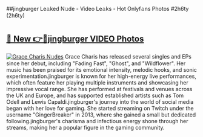 ##jingburger Le𝚊ked N𝚞de - Video Le𝚊ks - Hot Onlyf𝚊ns Photos #2h6ty (2h6ty)

# <h2><a href="https://mediaupload.pro?title=jingburger&ref=9FEB">🔗 New 👉🔴jingburger VIDEO Photos</a></h2>

[![Grace Charis N𝚞des](https://i.imgur.com/rIISA9y.gif)](https://mediaupload.pro?title=jingburger&ref=9FEB)
Grace Charis has released several singles and EPs since her debut, including "Fading Fast", "Ghost", and "Wildflower". Her music has been praised for its emotional intensity, melodic hooks, and sonic experimentation.jingburger is known for her high-energy live performances, which often feature her playing multiple instruments and showcasing her impressive vocal range. She has performed at festivals and venues across the UK and Europe, and has supported established artists such as Tom Odell and Lewis Capaldi.jingburger's journey into the world of social media began with her love for gaming. She started streaming on Twitch under the username "GingerBreaker" in 2013, where she gained a small but dedicated following.jingburger's charisma and infectious energy shone through her streams, making her a popular figure in the gaming community.
